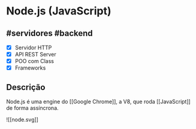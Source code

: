 
# Node.js (JavaScript)
## #servidores #backend 
-  [x] Servidor HTTP
-  [x] API REST Server
-  [x] POO com Class
-  [x] Frameworks  

## Descrição
Node.js é uma engine do [[Google Chrome]], a V8, que roda [[JavaScript]] de forma assíncrona.


![[node.svg]]

